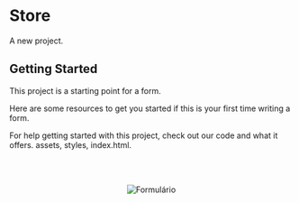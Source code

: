 # Store

A new project.

## Getting Started

This project is a starting point for a form.

Here are some resources to get you started if this is your first time writing a form.

For help getting started with this project, check out our code and what it offers.
assets, styles, index.html.

<!--START_SECTION:footer-->

<br />
<br />

<p align="center">
    <img align="center"  src="assets/formulario.png" alt="Formulário"/>
</p>

<!--END_SECTION:footer-->
